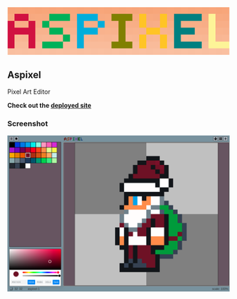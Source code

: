 <div style="text-align:center"> 
    <img src="./public/aspixel.png" alt="aspixel">
</div>


## Aspixel

Pixel Art Editor

**Check out the [deployed site](https://aspixel.netlify.app/)**

### Screenshot

![Screenshot](./public/SantaClaus.png)
